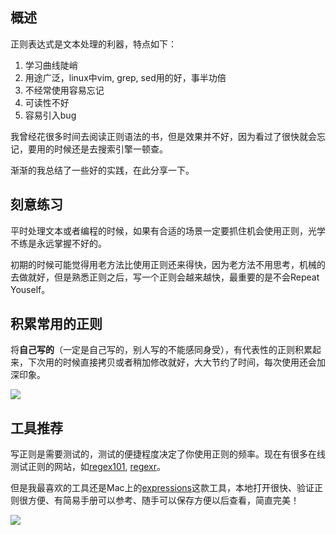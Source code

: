 [//title]:(正则实践)
[//englishTitle]:(regex-in-practice)
[//category]:(regex)
[//tags]:(regex)
[//createTime]:(20200311)
[//updateTime]:(20200311)
## 概述
正则表达式是文本处理的利器，特点如下：  

1. 学习曲线陡峭  
2. 用途广泛，linux中vim, grep, sed用的好，事半功倍  
3. 不经常使用容易忘记  
4. 可读性不好  
5. 容易引入bug  

我曾经花很多时间去阅读正则语法的书，但是效果并不好，因为看过了很快就会忘记，要用的时候还是去搜索引擎一顿查。  

渐渐的我总结了一些好的实践，在此分享一下。    

## 刻意练习
平时处理文本或者编程的时候，如果有合适的场景一定要抓住机会使用正则，光学不练是永远掌握不好的。  

初期的时候可能觉得用老方法比使用正则还来得快，因为老方法不用思考，机械的去做就好，但是熟悉正则之后，写一个正则会越来越快，最重要的是不会Repeat Youself。  

## 积累常用的正则
将**自己写的**（一定是自己写的，别人写的不能感同身受），有代表性的正则积累起来，下次用的时候直接拷贝或者稍加修改就好，大大节约了时间，每次使用还会加深印象。    

![](https://cdn.liushiming.cn/img/20200311135758.png)

## 工具推荐
写正则是需要测试的，测试的便捷程度决定了你使用正则的频率。现在有很多在线测试正则的网站，如[regex101](https://regex101.com/), [regexr](https://regexr.com/)。

但是我最喜欢的工具还是Mac上的[expressions](https://apps.apple.com/cn/app/expressions/id913158085?l=en&mt=12)这款工具，本地打开很快、验证正则很方便、有简易手册可以参考、随手可以保存方便以后查看，简直完美！        

![](https://cdn.liushiming.cn/img/20200311125352.png)  

